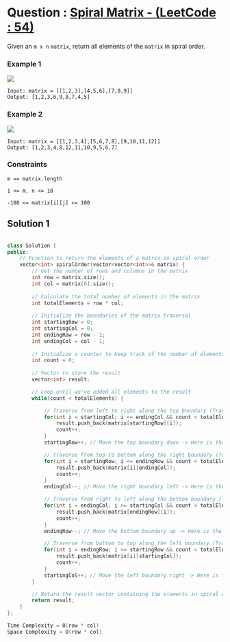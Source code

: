 # Question : [Spiral Matrix - (LeetCode : 54)](https://leetcode.com/problems/spiral-matrix/description/)

Given an `m x n` `matrix`, return all elements of the `matrix` in spiral order.

### Example 1

![](https://assets.leetcode.com/uploads/2020/11/13/spiral1.jpg)

```plaintext
Input: matrix = [[1,2,3],[4,5,6],[7,8,9]]
Output: [1,2,3,6,9,8,7,4,5]
```

### Example 2

![](https://assets.leetcode.com/uploads/2020/11/13/spiral.jpg)

```plaintext
Input: matrix = [[1,2,3,4],[5,6,7,8],[9,10,11,12]]
Output: [1,2,3,4,8,12,11,10,9,5,6,7]
```

### Constraints

`m == matrix.length`

`1 <= m, n <= 10`

`-100 <= matrix[i][j] <= 100`

## Solution 1

```Cpp

class Solution {
public:
    // Function to return the elements of a matrix in spiral order
    vector<int> spiralOrder(vector<vector<int>>& matrix) {
        // Get the number of rows and columns in the matrix
        int row = matrix.size();
        int col = matrix[0].size();
        
        // Calculate the total number of elements in the matrix
        int totalElements = row * col;
        
        // Initialize the boundaries of the matrix traversal
        int startingRow = 0;
        int startingCol = 0;
        int endingRow = row - 1;
        int endingCol = col - 1;
        
        // Initialize a counter to keep track of the number of elements added to the result
        int count = 0;
        
        // Vector to store the result
        vector<int> result;

        // Loop until we've added all elements to the result
        while(count < totalElements) {

            // Traverse from left to right along the top boundary (Traverse Column Wise)
            for(int i = startingCol; i <= endingCol && count < totalElements; i++) {
                result.push_back(matrix[startingRow][i]);
                count++;
            }
            startingRow++; // Move the top boundary down -> Here is the catch, Forget to update

            // Traverse from top to bottom along the right boundary (Traverse Row Wise)
            for(int i = startingRow; i <= endingRow && count < totalElements; i++) {
                result.push_back(matrix[i][endingCol]);
                count++;
            }
            endingCol--; // Move the right boundary left -> Here is the catch, Forget to update

            // Traverse from right to left along the bottom boundary (Traverse Column Wise)
            for(int i = endingCol; i >= startingCol && count < totalElements; i--) {
                result.push_back(matrix[endingRow][i]);
                count++;
            }
            endingRow--; // Move the bottom boundary up -> Here is the catch, Forget to update

            // Traverse from bottom to top along the left boundary (Traverse Row Wise)
            for(int i = endingRow; i >= startingRow && count < totalElements; i--) {
                result.push_back(matrix[i][startingCol]);
                count++;
            }
            startingCol++; // Move the left boundary right -> Here is the catch, Forget to update
        }

        // Return the result vector containing the elements in spiral order
        return result;
    }
};

Time Complexity = O(row * col)
Space Complexity = O(row * col)
```